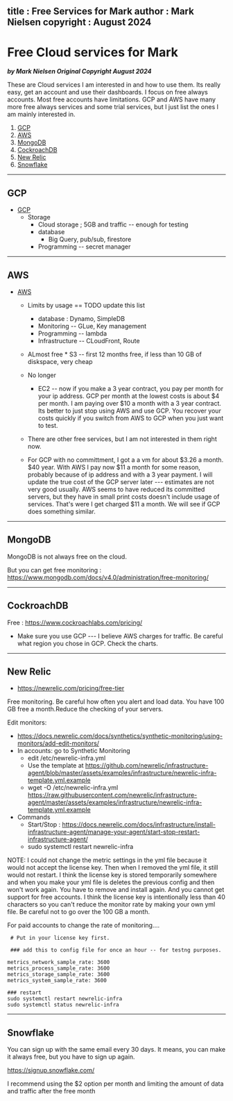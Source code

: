 title : Free Services for Mark
author : Mark Nielsen
copyright : August 2024
---


Free Cloud services for Mark
==============================

_**by Mark Nielsen
Original Copyright August 2024**_


These are Cloud services I am interested in and how to use them. Its really easy, get an account and use their dashboards. I focus on free always accounts.
Most free accounts have limitations. GCP and AWS have many more free always services and some trial services, but I just list the ones I am mainly interested in. 

1. [GCP](#g)
2. [AWS](#a)
3. [MongoDB](#m)
4. [CockroachDB](#c)
5. [New Relic](#n)
6. [Snowflake](#s)


* * *
<a name=g></a>GCP
-----

* [GCP](https://cloud.google.com/free)
   * Storage
       * Cloud storage ; 5GB and traffic -- enough for testing
       * database
          * Big Query, pub/sub, firestore
       * Programming -- secret manager


* * *
<a name=a></a>AWS
-----

* [AWS](https://aws.amazon.com/free/?all-free-tier.sort-by=item.additionalFields.SortRank&all-free-tier.sort-order=asc&awsf.Free%20Tier%20Types=tier%23always-free&awsf.Free%20Tier%20Categories=*all)
   * Limits by usage == TODO update this list  
       * database : Dynamo, SimpleDB
       * Monitoring -- GLue, Key management
       * Programming -- lambda
       * Infrastructure -- CLoudFront, Route
   * ALmost free
          * S3 -- first 12 months free, if less than 10 GB of diskspace, very cheap
	  

   * No longer
      * EC2 -- now if you make a 3 year contract, you pay per month for your ip address. GCP per month at the lowest costs is about $4 per month.
      I am paying over $10 a month with a 3 year contract. Its better to just stop using AWS and use GCP. You recover your costs quickly if you switch from AWS to GCP when you
      just want to test.
   * There are other free services, but I am not interested in them right now.
   * For GCP with no committment, I got a a vm for about $3.26 a month. $40  year. With AWS I pay now $11 a month for some reason, probably because of ip address and with a 3 year
   payment. I will update the true cost of the GCP server later --- estimates are not very good usually. AWS seems to have reduced its committed servers, but they have in small print
   costs doesn't include usage of services. That's were I get charged $11 a month. We will see if GCP does something similar. 


* * *
<a name=m></a>MongoDB
-----
MongoDB is not always free on the cloud.

But you can get free monitoring : https://www.mongodb.com/docs/v4.0/administration/free-monitoring/

* * *
<a name=c></a>CockroachDB
-----

Free : https://www.cockroachlabs.com/pricing/

* Make sure you use GCP --- I believe AWS charges for traffic. Be careful what region you chose in GCP. Check the charts. 


* * *
<a name=n></a>New Relic
-----

* https://newrelic.com/pricing/free-tier

Free monitoring. Be careful how often you alert and load data. You have 100 GB free a month.Reduce the checking of your servers.

Edit monitors:
* https://docs.newrelic.com/docs/synthetics/synthetic-monitoring/using-monitors/add-edit-monitors/
* In accounts: go to Synthetic Monitoring
    * edit /etc/newrelic-infra.yml
    * Use the template at https://github.com/newrelic/infrastructure-agent/blob/master/assets/examples/infrastructure/newrelic-infra-template.yml.example
    * wget -O /etc/newrelic-infra.yml https://raw.githubusercontent.com/newrelic/infrastructure-agent/master/assets/examples/infrastructure/newrelic-infra-template.yml.example
* Commands
    * Start/Stop : https://docs.newrelic.com/docs/infrastructure/install-infrastructure-agent/manage-your-agent/start-stop-restart-infrastructure-agent/
    * sudo systemctl restart newrelic-infra

NOTE: I could not change the metric settings in the yml file because it would not accept the license key. Then when I removed the yml file, it still would not restart.
I think the license key is stored temporarily somewhere and when you make your yml file is deletes the previous config and then won't work again. You have to remove
and install again. And you cannot get support for free accounts. I think the license key is intentionally less than 40 characters so you can't reduce the monitor rate by making your
own yml file. Be careful not to go over the 100 GB a month. 

For paid accounts to change the rate of monitoring....

```
 # Put in your license key first. 

 ### add this to config file for once an hour -- for testng purposes. 

metrics_network_sample_rate: 3600
metrics_process_sample_rate: 3600
metrics_storage_sample_rate: 3600
metrics_system_sample_rate: 3600

### restart
sudo systemctl restart newrelic-infra
sudo systemctl status newrelic-infra

```
* * *
<a name=s></a>Snowflake
-----
You can sign up with the same email every 30 days. It means, you can make it always free, but you have to sign up again. 

https://signup.snowflake.com/

I recommend using the $2 option per month and limiting the amount of data and traffic after the free month

